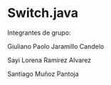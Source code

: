 # Switch.java
Integrantes de grupo:

Giuliano Paolo Jaramillo Candelo


Sayi Lorena Ramirez Alvarez


Santiago Muñoz Pantoja
